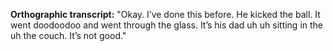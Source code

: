 **Orthographic transcript:** "Okay. I’ve done this before. He kicked the ball. It went doodoodoo and went through the glass. It’s his dad uh uh sitting in the uh the couch. It’s not good."